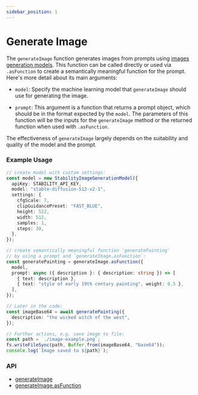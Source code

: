 ```yaml
---
sidebar_position: 1
---
```


# Generate Image

The `generateImage` function generates images from prompts using [images generation models](/api/interfaces/ImageGenerationModel). This function can be called directly or used via `.asFunction` to create a semantically meaningful function for the prompt. Here's more detail about its main arguments:

- `model`: Specify the machine learning model that `generateImage` should use for generating the image.

- `prompt`: This argument is a function that returns a prompt object, which should be in the format expected by the `model`. The parameters of this function will be the inputs for the `generateImage` method or the returned function when used with `.asFunction`.

The effectiveness of `generateImage` largely depends on the suitability and quality of the model and the prompt.

### Example Usage

```ts
// create model with custom settings:
const model = new StabilityImageGenerationModel({
  apiKey: STABILITY_API_KEY,
  model: "stable-diffusion-512-v2-1",
  settings: {
    cfgScale: 7,
    clipGuidancePreset: "FAST_BLUE",
    height: 512,
    width: 512,
    samples: 1,
    steps: 30,
  },
});

// create semantically meaningful function 'generatePainting'
// by using a prompt and `generateImage.asFunction`:
const generatePainting = generateImage.asFunction({
  model,
  prompt: async ({ description }: { description: string }) => [
    { text: description },
    { text: "style of early 19th century painting", weight: 0.5 },
  ],
});

// Later in the code:
const imageBase64 = await generatePainting({
  description: "the wicked witch of the west",
});

// Further actions, e.g. save image to file:
const path = `./image-example.png`;
fs.writeFileSync(path, Buffer.from(imageBase64, "base64"));
console.log(`Image saved to ${path}`);
```

### API

- [generateImage](/api/modules/#generateimage)
- [generateImage.asFunction](/api/namespaces/generateImage#asfunction)
